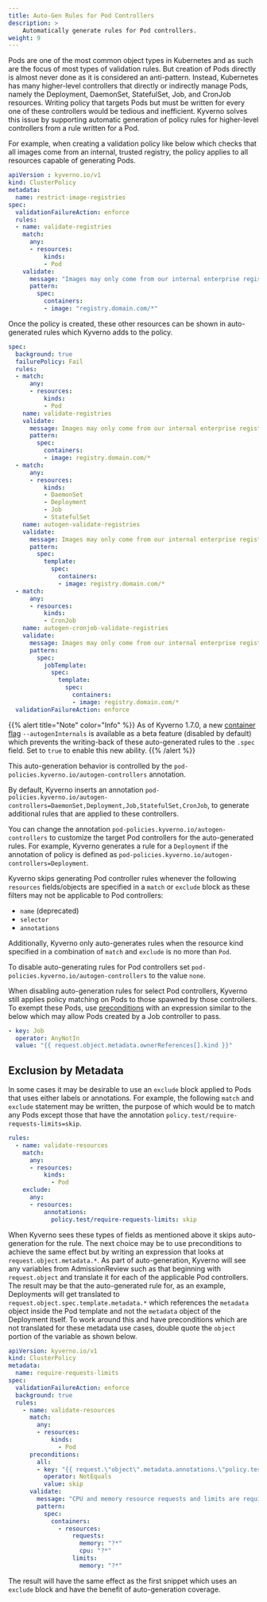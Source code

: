 ```yaml
---
title: Auto-Gen Rules for Pod Controllers
description: >
    Automatically generate rules for Pod controllers.
weight: 9
---
```


Pods are one of the most common object types in Kubernetes and as such are the focus of most types of validation rules. But creation of Pods directly is almost never done as it is considered an anti-pattern. Instead, Kubernetes has many higher-level controllers that directly or indirectly manage Pods, namely the Deployment, DaemonSet, StatefulSet, Job, and CronJob resources. Writing policy that targets Pods but must be written for every one of these controllers would be tedious and inefficient. Kyverno solves this issue by supporting automatic generation of policy rules for higher-level controllers from a rule written for a Pod.

For example, when creating a validation policy like below which checks that all images come from an internal, trusted registry, the policy applies to all resources capable of generating Pods.

```yaml
apiVersion : kyverno.io/v1
kind: ClusterPolicy
metadata:
  name: restrict-image-registries
spec:
  validationFailureAction: enforce
  rules:
  - name: validate-registries
    match:
      any:
      - resources:
          kinds:
          - Pod
    validate:
      message: "Images may only come from our internal enterprise registry."
      pattern:
        spec:
          containers:
          - image: "registry.domain.com/*"
```

Once the policy is created, these other resources can be shown in auto-generated rules which Kyverno adds to the policy.

```yaml
spec:
  background: true
  failurePolicy: Fail
  rules:
  - match:
      any:
      - resources:
          kinds:
          - Pod
    name: validate-registries
    validate:
      message: Images may only come from our internal enterprise registry.
      pattern:
        spec:
          containers:
          - image: registry.domain.com/*
  - match:
      any:
      - resources:
          kinds:
          - DaemonSet
          - Deployment
          - Job
          - StatefulSet
    name: autogen-validate-registries
    validate:
      message: Images may only come from our internal enterprise registry.
      pattern:
        spec:
          template:
            spec:
              containers:
              - image: registry.domain.com/*
  - match:
      any:
      - resources:
          kinds:
          - CronJob
    name: autogen-cronjob-validate-registries
    validate:
      message: Images may only come from our internal enterprise registry.
      pattern:
        spec:
          jobTemplate:
            spec:
              template:
                spec:
                  containers:
                  - image: registry.domain.com/*
  validationFailureAction: enforce
```

{{% alert title="Note" color="Info" %}}
As of Kyverno 1.7.0, a new [container flag](/docs/installation/#container-flags) `--autogenInternals` is available as a beta feature (disabled by default) which prevents the writing-back of these auto-generated rules to the `.spec` field. Set to `true` to enable this new ability.
{{% /alert %}}

This auto-generation behavior is controlled by the `pod-policies.kyverno.io/autogen-controllers` annotation.

By default, Kyverno inserts an annotation `pod-policies.kyverno.io/autogen-controllers=DaemonSet,Deployment,Job,StatefulSet,CronJob`, to generate additional rules that are applied to these controllers.

You can change the annotation `pod-policies.kyverno.io/autogen-controllers` to customize the target Pod controllers for the auto-generated rules. For example, Kyverno generates a rule for a `Deployment` if the annotation of policy is defined as `pod-policies.kyverno.io/autogen-controllers=Deployment`.

Kyverno skips generating Pod controller rules whenever the following `resources` fields/objects are specified in a `match` or `exclude` block as these filters may not be applicable to Pod controllers:

* `name` (deprecated)
* `selector`
* `annotations`

Additionally, Kyverno only auto-generates rules when the resource kind specified in a combination of `match` and `exclude` is no more than `Pod`.

To disable auto-generating rules for Pod controllers set `pod-policies.kyverno.io/autogen-controllers`  to the value `none`.

When disabling auto-generation rules for select Pod controllers, Kyverno still applies policy matching on Pods to those spawned by those controllers. To exempt these Pods, use [preconditions](/docs/writing-policies/preconditions/) with an expression similar to the below which may allow Pods created by a Job controller to pass.

```yaml
- key: Job
  operator: AnyNotIn
  value: "{{ request.object.metadata.ownerReferences[].kind }}"
```

## Exclusion by Metadata

In some cases it may be desirable to use an `exclude` block applied to Pods that uses either labels or annotations. For example, the following `match` and `exclude` statement may be written, the purpose of which would be to match any Pods except those that have the annotation `policy.test/require-requests-limits=skip`.

```yaml
rules:
  - name: validate-resources
    match:
      any:
      - resources:
          kinds:
            - Pod
    exclude:
      any:
      - resources:
          annotations:
            policy.test/require-requests-limits: skip
```

When Kyverno sees these types of fields as mentioned above it skips auto-generation for the rule. The next choice may be to use preconditions to achieve the same effect but by writing an expression that looks at `request.object.metadata.*`. As part of auto-generation, Kyverno will see any variables from AdmissionReview such as that beginning with `request.object` and translate it for each of the applicable Pod controllers. The result may be that the auto-generated rule for, as an example, Deployments will get translated to `request.object.spec.template.metadata.*` which references the `metadata` object inside the Pod template and not the `metadata` object of the Deployment itself. To work around this and have preconditions which are not translated for these metadata use cases, double quote the `object` portion of the variable as shown below.

```yaml
apiVersion: kyverno.io/v1
kind: ClusterPolicy
metadata:
  name: require-requests-limits
spec:
  validationFailureAction: enforce
  background: true
  rules:
    - name: validate-resources
      match:
        any:
        - resources:
            kinds:
              - Pod
      preconditions:
        all:
        - key: "{{ request.\"object\".metadata.annotations.\"policy.test.io/require-requests-limits\" || '' }}"
          operator: NotEquals
          value: skip
      validate:
        message: "CPU and memory resource requests and limits are required."
        pattern:
          spec:
            containers:
              - resources:
                  requests:
                    memory: "?*"
                    cpu: "?*"
                  limits:
                    memory: "?*"
```

The result will have the same effect as the first snippet which uses an `exclude` block and have the benefit of auto-generation coverage.

